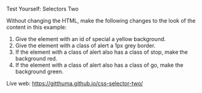 Test Yourself: Selectors Two

Without changing the HTML, make the following changes to the look of the content in this example:

1. Give the element with an id of special a yellow background.
2. Give the element with a class of alert a 1px grey border.
3. If the element with a class of alert also has a class of stop, make the background red.
4. If the element with a class of alert also has a class of go, make the background green.

Live web: https://gitthuma.github.io/css-selector-two/
